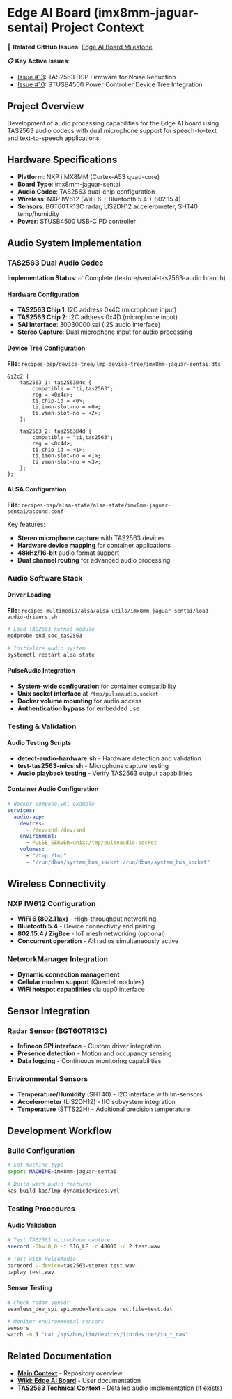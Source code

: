 # Edge AI Board (imx8mm-jaguar-sentai) Project Context

**🔗 Related GitHub Issues**: [Edge AI Board Milestone](https://github.com/DynamicDevices/meta-dynamicdevices/milestone/1)

**📋 Key Active Issues**:
- [Issue #13](https://github.com/DynamicDevices/meta-dynamicdevices/issues/13): TAS2563 DSP Firmware for Noise Reduction
- [Issue #10](https://github.com/DynamicDevices/meta-dynamicdevices/issues/10): STUSB4500 Power Controller Device Tree Integration

## Project Overview
Development of audio processing capabilities for the Edge AI board using TAS2563 audio codecs with dual microphone support for speech-to-text and text-to-speech applications.

## Hardware Specifications
- **Platform**: NXP i.MX8MM (Cortex-A53 quad-core)
- **Board Type**: imx8mm-jaguar-sentai
- **Audio Codec**: TAS2563 dual-chip configuration
- **Wireless**: NXP IW612 (WiFi 6 + Bluetooth 5.4 + 802.15.4)
- **Sensors**: BGT60TR13C radar, LIS2DH12 accelerometer, SHT40 temp/humidity
- **Power**: STUSB4500 USB-C PD controller

## Audio System Implementation

### TAS2563 Dual Audio Codec
**Implementation Status**: ✅ Complete (feature/sentai-tas2563-audio branch)

#### Hardware Configuration
- **TAS2563 Chip 1**: I2C address 0x4C (microphone input)
- **TAS2563 Chip 2**: I2C address 0x4D (microphone input)  
- **SAI Interface**: 30030000.sai (I2S audio interface)
- **Stereo Capture**: Dual microphone input for audio processing

#### Device Tree Configuration
**File**: `recipes-bsp/device-tree/lmp-device-tree/imx8mm-jaguar-sentai.dts`

```dts
&i2c2 {
    tas2563_1: tas2563@4c {
        compatible = "ti,tas2563";
        reg = <0x4c>;
        ti,chip-id = <0>;
        ti,imon-slot-no = <0>;
        ti,vmon-slot-no = <2>;
    };

    tas2563_2: tas2563@4d {
        compatible = "ti,tas2563";
        reg = <0x4d>;
        ti,chip-id = <1>;
        ti,imon-slot-no = <1>;
        ti,vmon-slot-no = <3>;
    };
};
```

#### ALSA Configuration
**File**: `recipes-bsp/alsa-state/alsa-state/imx8mm-jaguar-sentai/asound.conf`

Key features:
- **Stereo microphone capture** with TAS2563 devices
- **Hardware device mapping** for container applications
- **48kHz/16-bit** audio format support
- **Dual channel routing** for advanced audio processing

### Audio Software Stack

#### Driver Loading
**File**: `recipes-multimedia/alsa/alsa-utils/imx8mm-jaguar-sentai/load-audio-drivers.sh`

```bash
# Load TAS2563 kernel module
modprobe snd_soc_tas2563

# Initialize audio system
systemctl restart alsa-state
```

#### PulseAudio Integration
- **System-wide configuration** for container compatibility
- **Unix socket interface** at `/tmp/pulseaudio.socket`
- **Docker volume mounting** for audio access
- **Authentication bypass** for embedded use

### Testing & Validation

#### Audio Testing Scripts
- **detect-audio-hardware.sh** - Hardware detection and validation
- **test-tas2563-mics.sh** - Microphone capture testing
- **Audio playback testing** - Verify TAS2563 output capabilities

#### Container Audio Configuration
```yaml
# docker-compose.yml example
services:
  audio-app:
    devices:
      - /dev/snd:/dev/snd
    environment:
      - PULSE_SERVER=unix:/tmp/pulseaudio.socket
    volumes:
      - "/tmp:/tmp"
      - "/run/dbus/system_bus_socket:/run/dbus/system_bus_socket"
```

## Wireless Connectivity

### NXP IW612 Configuration
- **WiFi 6 (802.11ax)** - High-throughput networking
- **Bluetooth 5.4** - Device connectivity and pairing
- **802.15.4 / ZigBee** - IoT mesh networking (optional)
- **Concurrent operation** - All radios simultaneously active

### NetworkManager Integration
- **Dynamic connection management** 
- **Cellular modem support** (Quectel modules)
- **WiFi hotspot capabilities** via uap0 interface

## Sensor Integration

### Radar Sensor (BGT60TR13C)
- **Infineon SPI interface** - Custom driver integration
- **Presence detection** - Motion and occupancy sensing
- **Data logging** - Continuous monitoring capabilities

### Environmental Sensors
- **Temperature/Humidity** (SHT40) - I2C interface with lm-sensors
- **Accelerometer** (LIS2DH12) - IIO subsystem integration
- **Temperature** (STTS22H) - Additional precision temperature

## Development Workflow

### Build Configuration
```bash
# Set machine type
export MACHINE=imx8mm-jaguar-sentai

# Build with audio features
kas build kas/lmp-dynamicdevices.yml
```

### Testing Procedures

#### Audio Validation
```bash
# Test TAS2563 microphone capture
arecord -Dhw:0,0 -f S16_LE -r 48000 -c 2 test.wav

# Test with PulseAudio
parecord --device=tas2563-stereo test.wav
paplay test.wav
```

#### Sensor Testing
```bash
# Check radar sensor
seamless_dev_spi spi.mode=landscape rec.file=test.dat

# Monitor environmental sensors
sensors
watch -n 1 "cat /sys/bus/iio/devices/iio:device*/in_*_raw"
```

## Related Documentation

- **[Main Context](../context/MAIN_CONTEXT.md)** - Repository overview
- **[Wiki: Edge AI Board](../../wiki/Edge-AI-Board.md)** - User documentation
- **[TAS2563 Technical Context](./tas2563-technical-context.md)** - Detailed audio implementation (if exists)